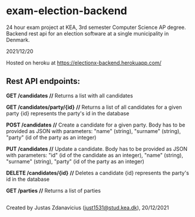 # exam-election-backend
24 hour exam project at KEA, 3rd semester Computer Science AP degree.
Backend rest api for an election software at a single municipality in Denmark.

2021/12/20

Hosted on heroku at https://electionx-backend.herokuapp.com/

## Rest API endpoints:

**GET /candidates**
**//**
Returns a list with all candidates

**GET /candidates/party/{id}**
**//**
Returns a list of all candidates for a given party
{id} represents the party's id in the database

**POST /candidates**
**//**
Create a candidate for a given party. 
Body has to be provided as JSON with parameters:
"name" (string), "surname" (string), "party" (id of the party as an integer)

**PUT /candidates**
**//**
Update a candidate.
Body has to be provided as JSON with parameters:
"id" (id of the candidate as an integer), "name" (string), "surname" (string), "party" (id of the party as an integer)

**DELETE /candidates/{id}**
**//**
Deletes a candidate
{id} represents the party's id in the database

**GET /parties**
**//**
Returns a list of parties

##
Created by Justas Zdanavicius (just1531@stud.kea.dk), 20/12/2021
